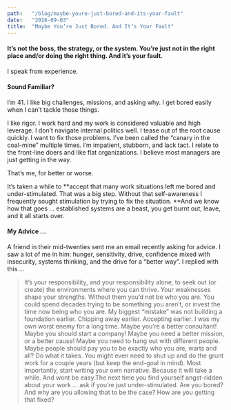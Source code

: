 ```yaml
---
path:	"/blog/maybe-youre-just-bored-and-its-your-fault"
date:	"2016-09-03"
title:	"Maybe You’re Just Bored. And It’s Your Fault"
---
```


#### It’s not the boss, the strategy, or the system. You’re just not in the right place and/or doing the right thing. And it’s your fault.

I speak from experience.

#### Sound Familiar?

I’m 41. I like big challenges, missions, and asking why. I get bored easily when I can’t tackle those things.

I like rigor. I work hard and my work is considered valuable and high leverage. I don’t navigate internal politics well. I tease out of the root cause quickly. I want to fix those problems. I’ve been called the “canary in the coal-mine” multiple times. I’m impatient, stubborn, and lack tact. I relate to the front-line doers and like flat organizations. I believe most managers are just getting in the way.

That’s me, for better or worse.

It’s taken a while to **accept that many work situations left me bored and under-stimulated. That was a big step. Without that self-awareness I frequently sought stimulation by trying to fix the situation. **And we know how that goes … established systems are a beast, you get burnt out, leave, and it all starts over.

#### My Advice …

A friend in their mid-twenties sent me an email recently asking for advice. I saw a lot of me in him: hunger, sensitivity, drive, confidence mixed with insecurity, systems thinking, and the drive for a “better way”. I replied with this …


> It’s your responsibility, and your responsibility alone, to seek out (or create) the environments where you can thrive. Your weaknesses shape your strengths. Without them you’d not be who you are. You could spend decades trying to be something you aren’t, or invest the time now being who you are.
> My biggest “mistake” was not building a foundation earlier. Chipping away earlier. Accepting earlier. I was my own worst enemy for a long time.
> Maybe you’re a better consultant! Maybe you should start a company! Maybe you need a better mission, or a better cause! Maybe you need to hang out with different people. Maybe people should pay you to be exactly who you are, warts and all? Do what it takes. You might even need to shut up and do the grunt work for a couple years (but keep the end-goal in mind).
> Most importantly, start writing your own narrative. Because it will take a while. And wont be easy.The next time you find yourself angst-ridden about your work … ask if you’re just under-stimulated. Are you bored? And why are you allowing that to be the case? How are you getting that fixed?

